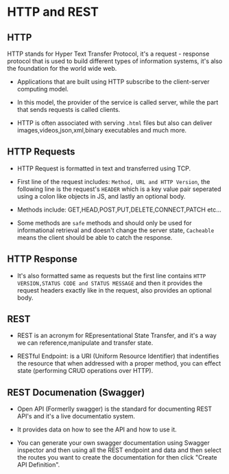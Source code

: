 # HTTP and REST

## HTTP

HTTP stands for Hyper Text Transfer Protocol, it's a request - response protocol that is used to build different types of information systems, it's also the foundation for the world wide web.

* Applications that are built using HTTP subscribe to the client-server computing model.

* In this model, the provider of the service is called server, while the part that sends requests is called clients.

* HTTP is often associated with serving `.html` files but also can deliver images,videos,json,xml,binary executables and much more.

## HTTP Requests

* HTTP Request is formatted in text and transferred using TCP.

* First line of the request includes: `Method, URL and HTTP Version`, the following line is the request's `HEADER` which is a key value pair seperated using a colon like objects in JS, and lastly an optional body.

* Methods include: GET,HEAD,POST,PUT,DELETE,CONNECT,PATCH etc...

* Some methods are `safe` methods and should only be used for informational retrieval and doesn't change the server state, `Cacheable` means the client should be able to catch the response.

## HTTP Response

* It's also formatted same as requests but the first line contains `HTTP VERSION,STATUS CODE and STATUS MESSAGE` and then it provides the request headers exactly like in the request, also provides an optional body.

## REST

* REST is an acronym for REpresentational State Transfer, and it's a way we can reference,manipulate and transfer state.

* RESTful Endpoint: is a URI (Uniform Resource Identifier) that indentifies the resource that when addressed with a proper method, you can effect state (performing CRUD operations over HTTP).

## REST Documenation (Swagger)

* Open API (Formerlly swagger) is the standard for documenting REST API's and it's a live documentatio system.

* It provides data on how to see the API and how to use it.

* You can generate your own swagger documentation using Swagger inspector and then using all the REST endpoint and data and then select the routes you want to create the documentation for then click "Create API Definition".

